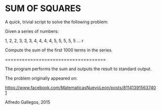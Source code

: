 **SUM OF SQUARES**
==================

A quick, trivial script to solve the following problem:

Given a series of numbers:

1, 2, 2, 3, 3, 3, 4, 4, 4, 4, 5, 5, 5, 5, 5 ... r

Compute the sum of the first 1000 terms in the series.

====================================

The program performs the sum and outputs the result to standard output.

The problem originally appeared on:

https://www.facebook.com/MatematicasNuevoLeon/posts/811413915637401

Alfredo Gallegos, 2015